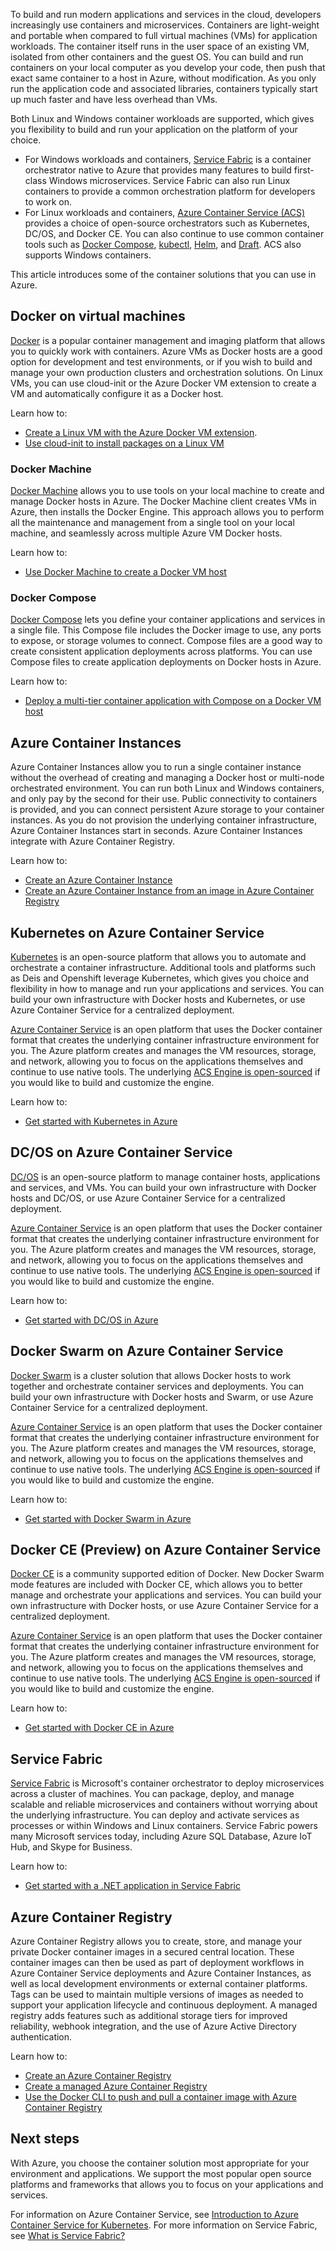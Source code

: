 To build and run modern applications and services in the cloud, developers increasingly use containers and microservices. Containers are light-weight and portable when compared to full virtual machines (VMs) for application workloads. The container itself runs in the user space of an existing VM, isolated from other containers and the guest OS. You can build and run containers on your local computer as you develop your code, then push that exact same container to a host in Azure, without modification. As you only run the application code and associated libraries, containers typically start up much faster and have less overhead than VMs.

Both Linux and Windows container workloads are supported, which gives you flexibility to build and run your application on the platform of your choice.

- For Windows workloads and containers, [Service Fabric](#service-fabric) is a container orchestrator native to Azure that provides many features to build first-class Windows microservices. Service Fabric can also run Linux containers to provide a common orchestration platform for developers to work on.
- For Linux workloads and containers, [Azure Container Service (ACS)](#kubernetes-on-azure-container-service) provides a choice of open-source orchestrators such as Kubernetes, DC/OS, and Docker CE. You can also continue to use common container tools such as [Docker Compose](https://docs.docker.com/compose/overview/), [kubectl](https://kubernetes.io/docs/user-guide/kubectl-overview/), [Helm](https://docs.helm.sh/), and [Draft](https://github.com/Azure/draft). ACS also supports Windows containers.

This article introduces some of the container solutions that you can use in Azure.


## Docker on virtual machines
[Docker](https://www.docker.com) is a popular container management and imaging platform that allows you to quickly work with containers. Azure VMs as Docker hosts are a good option for development and test environments, or if you wish to build and manage your own production clusters and orchestration solutions. On Linux VMs, you can use cloud-init or the Azure Docker VM extension to create a VM and automatically configure it as a Docker host. 

Learn how to:

- [Create a Linux VM with the Azure Docker VM extension](../articles/virtual-machines/linux/dockerextension.md).
- [Use cloud-init to install packages on a Linux VM](../articles/virtual-machines/linux/tutorial-automate-vm-deployment.md)

### Docker Machine
[Docker Machine](https://docs.docker.com/machine/overview/) allows you to use tools on your local machine to create and manage Docker hosts in Azure. The Docker Machine client creates VMs in Azure, then installs the Docker Engine. This approach allows you to perform all the maintenance and management from a single tool on your local machine, and seamlessly across multiple Azure VM Docker hosts.

Learn how to:

- [Use Docker Machine to create a Docker VM host](../articles/virtual-machines/linux/docker-machine.md)

### Docker Compose
[Docker Compose](https://docs.docker.com/compose/overview/) lets you define your container applications and services in a single file. This Compose file includes the Docker image to use, any ports to expose, or storage volumes to connect. Compose files are a good way to create consistent application deployments across platforms. You can use Compose files to create application deployments on Docker hosts in Azure.

Learn how to:

- [Deploy a multi-tier container application with Compose on a Docker VM host](../articles/virtual-machines/linux/docker-compose-quickstart.md)


## Azure Container Instances
Azure Container Instances allow you to run a single container instance without the overhead of creating and managing a Docker host or multi-node orchestrated environment. You can run both Linux and Windows containers, and only pay by the second for their use. Public connectivity to containers is provided, and you can connect persistent Azure storage to your container instances. As you do not provision the underlying container infrastructure, Azure Container Instances start in seconds. Azure Container Instances integrate with Azure Container Registry.

Learn how to:

- [Create an Azure Container Instance](../articles/container-instances/container-instances-quickstart.md)
- [Create an Azure Container Instance from an image in Azure Container Registry](../articles/container-instances/container-instances-tutorial-deploy-app.md)


## Kubernetes on Azure Container Service
[Kubernetes](https://kubernetes.io/docs/concepts/overview/what-is-kubernetes/) is an open-source platform that allows you to automate and orchestrate a container infrastructure. Additional tools and platforms such as Deis and Openshift leverage Kubernetes, which gives you choice and flexibility in how to manage and run your applications and services. You can build your own infrastructure with Docker hosts and Kubernetes, or use Azure Container Service for a centralized deployment.

[Azure Container Service](../articles/container-service/kubernetes/container-service-intro-kubernetes.md) is an open platform that uses the Docker container format that creates the underlying container infrastructure environment for you. The Azure platform creates and manages the VM resources, storage, and network, allowing you to focus on the applications themselves and continue to use native tools. The underlying [ACS Engine is open-sourced](https://github.com/Azure/acs-engine) if you would like to build and customize the engine.

Learn how to:

- [Get started with Kubernetes in Azure](../articles/container-service/kubernetes/container-service-kubernetes-walkthrough.md)


## DC/OS on Azure Container Service
[DC/OS](https://dcos.io/) is an open-source platform to manage container hosts, applications and services, and VMs. You can build your own infrastructure with Docker hosts and DC/OS, or use Azure Container Service for a centralized deployment.

[Azure Container Service](../articles/container-service/dcos-swarm/container-service-intro.md) is an open platform that uses the Docker container format that creates the underlying container infrastructure environment for you. The Azure platform creates and manages the VM resources, storage, and network, allowing you to focus on the applications themselves and continue to use native tools. The underlying [ACS Engine is open-sourced](https://github.com/Azure/acs-engine) if you would like to build and customize the engine.

Learn how to:

- [Get started with DC/OS in Azure](../articles/container-service/dcos-swarm/container-service-dcos-quickstart.md)


## Docker Swarm on Azure Container Service
[Docker Swarm](https://docs.docker.com/engine/swarm/key-concepts/) is a cluster solution that allows Docker hosts to work together and orchestrate container services and deployments. You can build your own infrastructure with Docker hosts and Swarm, or use Azure Container Service for a centralized deployment.

[Azure Container Service](../articles/container-service/dcos-swarm/container-service-intro.md) is an open platform that uses the Docker container format that creates the underlying container infrastructure environment for you. The Azure platform creates and manages the VM resources, storage, and network, allowing you to focus on the applications themselves and continue to use native tools. The underlying [ACS Engine is open-sourced](https://github.com/Azure/acs-engine) if you would like to build and customize the engine.

Learn how to:

- [Get started with Docker Swarm in Azure](../articles/container-service/dcos-swarm/container-service-swarm-walkthrough.md)


## Docker CE (Preview) on Azure Container Service
[Docker CE](https://www.docker.com/community-edition) is a community supported edition of Docker. New Docker Swarm mode features are included with Docker CE, which allows you to better manage and orchestrate your applications and services. You can build your own infrastructure with Docker hosts, or use Azure Container Service for a centralized deployment.

[Azure Container Service](../articles/container-service/dcos-swarm/container-service-intro.md) is an open platform that uses the Docker container format that creates the underlying container infrastructure environment for you. The Azure platform creates and manages the VM resources, storage, and network, allowing you to focus on the applications themselves and continue to use native tools. The underlying [ACS Engine is open-sourced](https://github.com/Azure/acs-engine) if you would like to build and customize the engine.

Learn how to:

- [Get started with Docker CE in Azure](../articles/container-service/dcos-swarm/container-service-swarm-mode-walkthrough.md)


## Service Fabric
[Service Fabric](../articles/service-fabric/service-fabric-overview.md) is Microsoft's container orchestrator to deploy microservices across a cluster of machines. You can package, deploy, and manage scalable and reliable microservices and containers without worrying about the underlying infrastructure. You can deploy and activate services as processes or within Windows and Linux containers. Service Fabric powers many Microsoft services today, including Azure SQL Database, Azure IoT Hub, and Skype for Business.

Learn how to:

- [Get started with a .NET application in Service Fabric](../articles/service-fabric/service-fabric-quickstart-dotnet.md)


## Azure Container Registry
Azure Container Registry allows you to create, store, and manage your private Docker container images in a secured central location. These container images can then be used as part of deployment workflows in Azure Container Service deployments and Azure Container Instances, as well as local development environments or external container platforms. Tags can be used to maintain multiple versions of images as needed to support your application lifecycle and continuous deployment. A managed registry adds features such as additional storage tiers for improved reliability, webhook integration, and the use of Azure Active Directory authentication.

Learn how to:
- [Create an Azure Container Registry](../articles/container-registry/container-registry-get-started-portal.md)
- [Create a managed Azure Container Registry](../articles/container-registry/container-registry-managed-get-started-portal.md)
- [Use the Docker CLI to push and pull a container image with Azure Container Registry](../articles/container-registry/container-registry-get-started-docker-cli.md)


## Next steps
With Azure, you choose the container solution most appropriate for your environment and applications. We support the most popular open source platforms and frameworks that allows you to focus on your applications and services.

For information on Azure Container Service, see [Introduction to Azure Container Service for Kubernetes](../articles/container-service/kubernetes/container-service-intro-kubernetes.md). For more information on Service Fabric, see [What is Service Fabric?](../articles/service-fabric/service-fabric-overview.md)